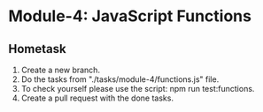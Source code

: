 # Module-4: JavaScript Functions

## Hometask

1. Create a new branch.
2. Do the tasks from "./tasks/module-4/functions.js" file.
3. To check yourself please use the script: npm run test:functions.
4. Create a pull request with the done tasks.
